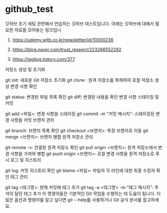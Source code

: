 # github_test
깃허브 초기 세팅 관련해서 연습하는 깃허브 테스트입니다.
아래는 깃허브에 대해서 필요한 자료들 모아놓는 링크입니

1. https://udemy.wjtb.co.kr/newsletter/id/10000236

2. https://blog.naver.com/trust_respect/223286552292

3. https://tagilog.tistory.com/377

저장소 생성 및 초기화

git init: 새로운 Git 저장소 초기화
git clone <URL>: 원격 저장소를 복제하여 로컬 저장소 생성
변경 사항 확인

git status: 변경된 파일 목록 확인
git diff: 변경된 내용을 확인
변경 사항 스테이징 및 커밋

git add <파일>: 변경 사항을 스테이징
git commit -m "커밋 메시지": 스테이징된 변경 사항을 커밋
브랜치 관리

git branch: 브랜치 목록 확인
git checkout <브랜치>: 특정 브랜치로 이동
git merge <브랜치>: 브랜치 병합
원격 저장소 관리

git remote -v: 연결된 원격 저장소 확인
git pull origin <브랜치>: 원격 저장소에서 변경 사항을 가져와 병합
git push origin <브랜치>: 로컬 변경 사항을 원격 저장소로 푸시
로그 및 히스토리

git log: 커밋 히스토리 확인
git blame <파일>: 파일의 각 라인에 대한 최종 수정자 확인
태그 관리

git tag <태그명>: 현재 커밋에 태그 추가
git tag -a <태그명> -m "태그 메시지": 주석이 달린 태그 추가
이 명령어들은 기본적인 Git 작업을 수행하는 데 도움이 됩니다. 더 많은 옵션과 명령어를 알고 싶다면 git --help를 사용하거나 Git 공식 문서를 참고하세요.
